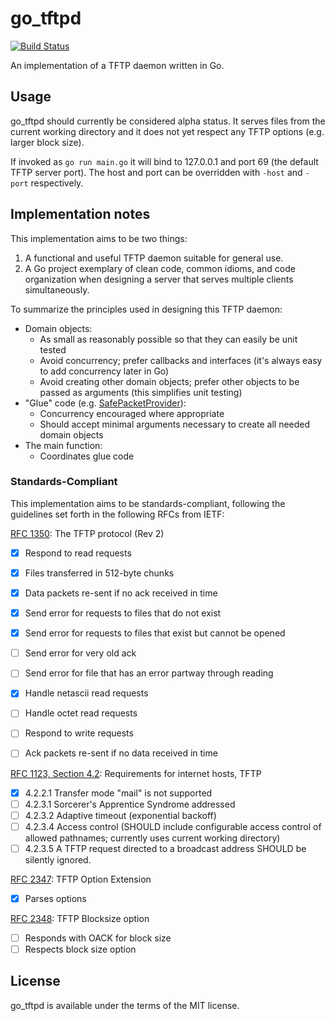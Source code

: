 # go_tftpd
[![Build Status](https://travis-ci.org/mark-rushakoff/go_tftpd.png?branch=master)](https://travis-ci.org/mark-rushakoff/go_tftpd)

An implementation of a TFTP daemon written in Go.

## Usage

go_tftpd should currently be considered alpha status.
It serves files from the current working directory and it does not yet respect any TFTP options (e.g. larger block size).

If invoked as `go run main.go` it will bind to 127.0.0.1 and port 69 (the default TFTP server port).
The host and port can be overridden with `-host` and `-port` respectively.

## Implementation notes

This implementation aims to be two things:

1. A functional and useful TFTP daemon suitable for general use.
2. A Go project exemplary of clean code, common idioms, and code organization when designing a server that serves multiple clients simultaneously.

To summarize the principles used in designing this TFTP daemon:

* Domain objects:
  * As small as reasonably possible so that they can easily be unit tested
  * Avoid concurrency; prefer callbacks and interfaces (it's always easy to add concurrency later in Go)
  * Avoid creating other domain objects; prefer other objects to be passed as arguments (this simplifies unit testing)
* "Glue" code (e.g. [SafePacketProvider](safe_packet_provider/safe_packet_provider.go)):
  * Concurrency encouraged where appropriate
  * Should accept minimal arguments necessary to create all needed domain objects
* The main function:
  * Coordinates glue code

### Standards-Compliant

This implementation aims to be standards-compliant, following the guidelines set forth in the following RFCs from IETF:

[RFC 1350](http://tools.ietf.org/html/rfc1350): The TFTP protocol (Rev 2)

- [x] Respond to read requests
- [x] Files transferred in 512-byte chunks
- [x] Data packets re-sent if no ack received in time
- [x] Send error for requests to files that do not exist
- [x] Send error for requests to files that exist but cannot be opened
- [ ] Send error for very old ack
- [ ] Send error for file that has an error partway through reading
- [x] Handle netascii read requests
- [ ] Handle octet read requests

- [ ] Respond to write requests
- [ ] Ack packets re-sent if no data received in time

[RFC 1123, Section 4.2](http://tools.ietf.org/html/rfc1123#page-44): Requirements for internet hosts, TFTP

- [x] 4.2.2.1 Transfer mode "mail" is not supported
- [ ] 4.2.3.1 Sorcerer's Apprentice Syndrome addressed
- [ ] 4.2.3.2 Adaptive timeout (exponential backoff)
- [ ] 4.2.3.4 Access control (SHOULD include configurable access control of allowed pathnames; currently uses current working directory)
- [ ] 4.2.3.5 A TFTP request directed to a broadcast address SHOULD be silently ignored.

[RFC 2347](http://tools.ietf.org/html/rfc2347): TFTP Option Extension

- [x] Parses options

[RFC 2348](http://tools.ietf.org/html/rfc2348): TFTP Blocksize option

- [ ] Responds with OACK for block size
- [ ] Respects block size option

## License

go_tftpd is available under the terms of the MIT license.
